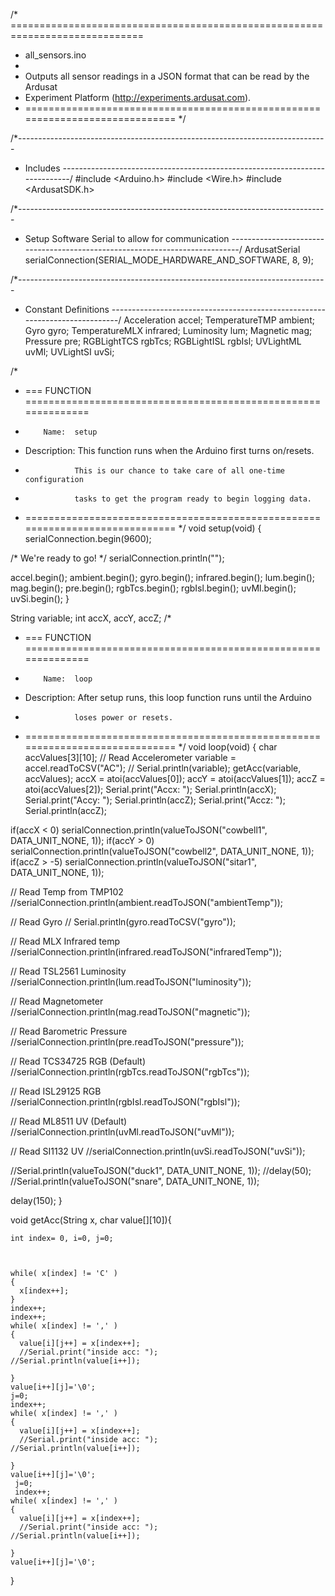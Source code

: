 /* =============================================================================
 * all_sensors.ino
 *
 * Outputs all sensor readings in a JSON format that can be read by the Ardusat
 * Experiment Platform (http://experiments.ardusat.com).
 * =============================================================================
 */


/*-----------------------------------------------------------------------------
 *  Includes
 *----------------------------------------------------------------------------*/
#include <Arduino.h>
#include <Wire.h>
#include <ArdusatSDK.h>


/*-----------------------------------------------------------------------------
 *  Setup Software Serial to allow for communication
 *----------------------------------------------------------------------------*/
ArdusatSerial serialConnection(SERIAL_MODE_HARDWARE_AND_SOFTWARE, 8, 9);


/*-----------------------------------------------------------------------------
 *  Constant Definitions
 *----------------------------------------------------------------------------*/
Acceleration accel;
TemperatureTMP ambient;
Gyro gyro;
TemperatureMLX infrared;
Luminosity lum;
Magnetic mag;
Pressure pre;
RGBLightTCS rgbTcs;
RGBLightISL rgbIsl;
UVLightML uvMl;
UVLightSI uvSi;


/* 
 * ===  FUNCTION  ==============================================================
 *         Name:  setup
 *  Description:  This function runs when the Arduino first turns on/resets.
 *                This is our chance to take care of all one-time configuration
 *                tasks to get the program ready to begin logging data.
 * =============================================================================
 */
void setup(void)
{
  serialConnection.begin(9600);

  /* We're ready to go! */
  serialConnection.println("");

  accel.begin();
  ambient.begin();
  gyro.begin();
  infrared.begin();
  lum.begin();
  mag.begin();
  pre.begin();
  rgbTcs.begin();
  rgbIsl.begin();
  uvMl.begin();
  uvSi.begin();
}

String variable;
int accX, accY, accZ;
/* 
 * ===  FUNCTION  ==============================================================
 *         Name:  loop
 *  Description:  After setup runs, this loop function runs until the Arduino 
 *                loses power or resets.
 * =============================================================================
 */
void loop(void)
{
  char accValues[3][10];
  // Read Accelerometer
  variable = accel.readToCSV("AC");
 // Serial.println(variable);
  getAcc(variable, accValues);
  accX = atoi(accValues[0]);
  accY = atoi(accValues[1]);
  accZ = atoi(accValues[2]);
  Serial.print("Accx: ");
  Serial.println(accX);
  Serial.print("Accy: ");
  Serial.println(accZ);
  Serial.print("Accz: ");
  Serial.println(accZ);

  if(accX < 0)
    serialConnection.println(valueToJSON("cowbell1", DATA_UNIT_NONE, 1));
  if(accY > 0)
    serialConnection.println(valueToJSON("cowbell2", DATA_UNIT_NONE, 1));
  if(accZ > -5)
    serialConnection.println(valueToJSON("sitar1", DATA_UNIT_NONE, 1));

  // Read Temp from TMP102
  //serialConnection.println(ambient.readToJSON("ambientTemp"));

  // Read Gyro
 // Serial.println(gyro.readToCSV("gyro"));

  // Read MLX Infrared temp
  //serialConnection.println(infrared.readToJSON("infraredTemp"));

  // Read TSL2561 Luminosity
  //serialConnection.println(lum.readToJSON("luminosity"));

  // Read Magnetometer
  //serialConnection.println(mag.readToJSON("magnetic"));

  // Read Barometric Pressure
  //serialConnection.println(pre.readToJSON("pressure"));

  // Read TCS34725 RGB (Default)
  //serialConnection.println(rgbTcs.readToJSON("rgbTcs"));

  // Read ISL29125 RGB
  //serialConnection.println(rgbIsl.readToJSON("rgbIsl"));

  // Read ML8511 UV (Default)
  //serialConnection.println(uvMl.readToJSON("uvMl"));

  // Read SI1132 UV
  //serialConnection.println(uvSi.readToJSON("uvSi"));
  
  //Serial.println(valueToJSON("duck1", DATA_UNIT_NONE, 1));
  //delay(50);
  //Serial.println(valueToJSON("snare", DATA_UNIT_NONE, 1));




  delay(150);
} 


void getAcc(String x, char value[][10]){
  
    int index= 0, i=0, j=0;
   
   

    while( x[index] != 'C' )
    {
      x[index++];
    }
    index++;
    index++;
    while( x[index] != ',' )
    {
      value[i][j++] = x[index++];
      //Serial.print("inside acc: ");
    //Serial.println(value[i++]);
      
    }
    value[i++][j]='\0';
    j=0;
    index++;
    while( x[index] != ',' )
    {
      value[i][j++] = x[index++];
      //Serial.print("inside acc: ");
    //Serial.println(value[i++]);
      
    }
    value[i++][j]='\0';
     j=0;
     index++;
    while( x[index] != ',' )
    {
      value[i][j++] = x[index++];
      //Serial.print("inside acc: ");
    //Serial.println(value[i++]);
      
    }
    value[i++][j]='\0';


  
}
